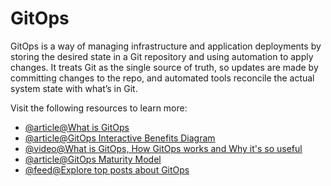 # GitOps

GitOps is a way of managing infrastructure and application deployments by storing the desired state in a Git repository and using automation to apply changes. It treats Git as the single source of truth, so updates are made by committing changes to the repo, and automated tools reconcile the actual system state with what’s in Git.

Visit the following resources to learn more:

- [@article@What is GitOps](https://octopus.com/devops/gitops/)
- [@article@GitOps Interactive Benefits Diagram](https://octopus.com/devops/gitops/interactive-diagrams/)
- [@video@What is GitOps, How GitOps works and Why it's so useful](https://www.youtube.com/watch?v=f5EpcWp0THw)
- [@article@GitOps Maturity Model](https://octopus.com/devops/gitops/gitops-maturity-model/)
- [@feed@Explore top posts about GitOps](https://app.daily.dev/tags/gitops?ref=roadmapsh)
